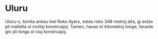 # Uluru

Uluru-o, konita ankau kiel Roko Ayers, estas roko 348 metroj alta, gi estas pli
mallalta ol multaj konstruajoj. Tamen, havas tri kilometroj longe, farante gin
pli longa ol ciuj konstruajoj.

